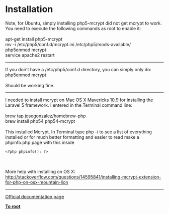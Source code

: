 # Installation



Note, for Ubuntu, simply installing php5-mcrypt did not get mcrypt to work. You need to execute the following commands as root to enable it:<br><br>apt-get install php5-mcrypt<br>mv -i /etc/php5/conf.d/mcrypt.ini /etc/php5/mods-available/<br>php5enmod mcrypt<br>service apache2 restart  

---

If you don&apos;t have a /etc/php5/conf.d directory, you can simply only do: php5enmod mcrypt<br><br>Should be working fine.  

---

I needed to install mcrypt on Mac OS X Mavericks 10.9 for installing the Laravel 5 framework. I entered in the Terminal command line:<br><br>brew tap josegonzalez/homebrew-php<br>brew install php54 php54-mcrypt<br><br>This installed Mcrypt.  In Terminal type php -i to see a list of everything installed or for much better formatting and easier to read make a phpinfo.php page with this inside 

```
<?php phpinfo(); ?>
```
  <br><br>More help with installing on OS X:<br>http://stackoverflow.com/questions/14595841/installing-mcrypt-extension-for-php-on-osx-mountain-lion  

---

[Official documentation page](https://www.php.net/manual/en/mcrypt.installation.php)

**[To root](/README.md)**